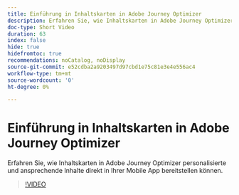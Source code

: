 ```yaml
---
title: Einführung in Inhaltskarten in Adobe Journey Optimizer
description: Erfahren Sie, wie Inhaltskarten in Adobe Journey Optimizer personalisierte und ansprechende Inhalte direkt in Ihrer Mobile App bereitstellen können.
doc-type: Short Video
duration: 63
index: false
hide: true
hidefromtoc: true
recommendations: noCatalog, noDisplay
source-git-commit: e52cdba2a9203497d97cbd1e75c81e3e4e556ac4
workflow-type: tm+mt
source-wordcount: '0'
ht-degree: 0%

---
```



# Einführung in Inhaltskarten in Adobe Journey Optimizer

Erfahren Sie, wie Inhaltskarten in Adobe Journey Optimizer personalisierte und ansprechende Inhalte direkt in Ihrer Mobile App bereitstellen können.

<!-- 62_S603_3442534_62_introduction-to-content-cards-in-adobe-journey-optimizer -->
>[!VIDEO](https://video.tv.adobe.com/v/3458206/?learn=on&enablevpops=true)
